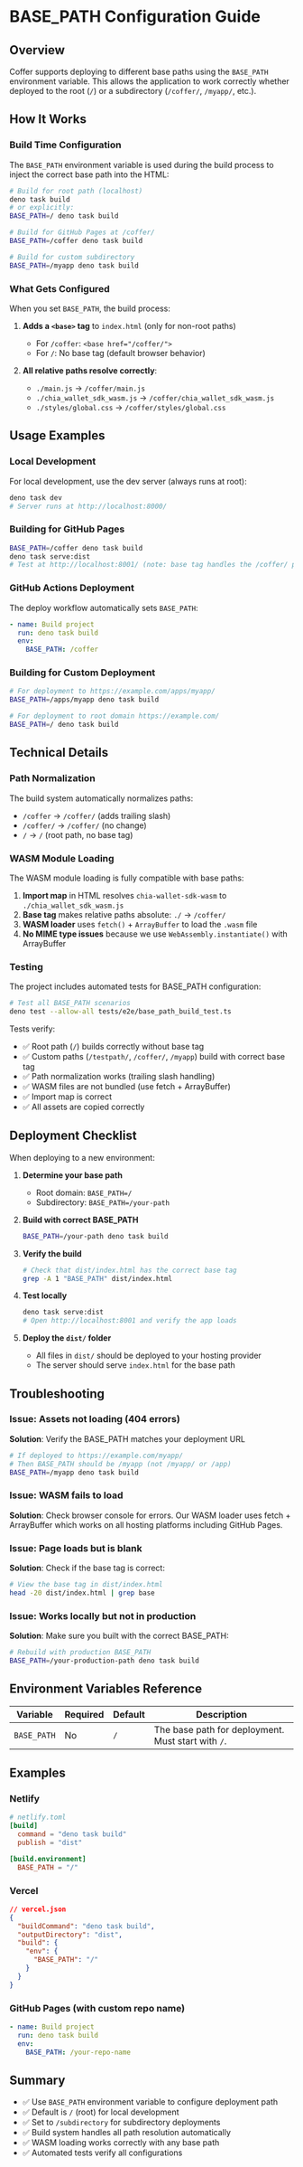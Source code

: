 # BASE_PATH Configuration Guide

## Overview

Coffer supports deploying to different base paths using the `BASE_PATH` environment variable. This allows the application to work correctly whether deployed to the root (`/`) or a subdirectory (`/coffer/`, `/myapp/`, etc.).

## How It Works

### Build Time Configuration

The `BASE_PATH` environment variable is used during the build process to inject the correct base path into the HTML:

```bash
# Build for root path (localhost)
deno task build
# or explicitly:
BASE_PATH=/ deno task build

# Build for GitHub Pages at /coffer/
BASE_PATH=/coffer deno task build

# Build for custom subdirectory
BASE_PATH=/myapp deno task build
```

### What Gets Configured

When you set `BASE_PATH`, the build process:

1. **Adds a `<base>` tag** to `index.html` (only for non-root paths)
   - For `/coffer`: `<base href="/coffer/">`
   - For `/`: No base tag (default browser behavior)

2. **All relative paths resolve correctly**:
   - `./main.js` → `/coffer/main.js`
   - `./chia_wallet_sdk_wasm.js` → `/coffer/chia_wallet_sdk_wasm.js`
   - `./styles/global.css` → `/coffer/styles/global.css`

## Usage Examples

### Local Development

For local development, use the dev server (always runs at root):

```bash
deno task dev
# Server runs at http://localhost:8000/
```

### Building for GitHub Pages

```bash
BASE_PATH=/coffer deno task build
deno task serve:dist
# Test at http://localhost:8001/ (note: base tag handles the /coffer/ path)
```

### GitHub Actions Deployment

The deploy workflow automatically sets `BASE_PATH`:

```yaml
- name: Build project
  run: deno task build
  env:
    BASE_PATH: /coffer
```

### Building for Custom Deployment

```bash
# For deployment to https://example.com/apps/myapp/
BASE_PATH=/apps/myapp deno task build

# For deployment to root domain https://example.com/
BASE_PATH=/ deno task build
```

## Technical Details

### Path Normalization

The build system automatically normalizes paths:

- `/coffer` → `/coffer/` (adds trailing slash)
- `/coffer/` → `/coffer/` (no change)
- `/` → `/` (root path, no base tag)

### WASM Module Loading

The WASM module loading is fully compatible with base paths:

1. **Import map** in HTML resolves `chia-wallet-sdk-wasm` to `./chia_wallet_sdk_wasm.js`
2. **Base tag** makes relative paths absolute: `./` → `/coffer/`
3. **WASM loader** uses `fetch()` + `ArrayBuffer` to load the `.wasm` file
4. **No MIME type issues** because we use `WebAssembly.instantiate()` with ArrayBuffer

### Testing

The project includes automated tests for BASE_PATH configuration:

```bash
# Test all BASE_PATH scenarios
deno test --allow-all tests/e2e/base_path_build_test.ts
```

Tests verify:

- ✅ Root path (`/`) builds correctly without base tag
- ✅ Custom paths (`/testpath/`, `/coffer/`, `/myapp`) build with correct base tag
- ✅ Path normalization works (trailing slash handling)
- ✅ WASM files are not bundled (use fetch + ArrayBuffer)
- ✅ Import map is correct
- ✅ All assets are copied correctly

## Deployment Checklist

When deploying to a new environment:

1. **Determine your base path**
   - Root domain: `BASE_PATH=/`
   - Subdirectory: `BASE_PATH=/your-path`

2. **Build with correct BASE_PATH**
   ```bash
   BASE_PATH=/your-path deno task build
   ```

3. **Verify the build**
   ```bash
   # Check that dist/index.html has the correct base tag
   grep -A 1 "BASE_PATH" dist/index.html
   ```

4. **Test locally**
   ```bash
   deno task serve:dist
   # Open http://localhost:8001 and verify the app loads
   ```

5. **Deploy the `dist/` folder**
   - All files in `dist/` should be deployed to your hosting provider
   - The server should serve `index.html` for the base path

## Troubleshooting

### Issue: Assets not loading (404 errors)

**Solution**: Verify the BASE_PATH matches your deployment URL

```bash
# If deployed to https://example.com/myapp/
# Then BASE_PATH should be /myapp (not /myapp/ or /app)
BASE_PATH=/myapp deno task build
```

### Issue: WASM fails to load

**Solution**: Check browser console for errors. Our WASM loader uses fetch + ArrayBuffer which works on all hosting platforms including GitHub Pages.

### Issue: Page loads but is blank

**Solution**: Check if the base tag is correct:

```bash
# View the base tag in dist/index.html
head -20 dist/index.html | grep base
```

### Issue: Works locally but not in production

**Solution**: Make sure you built with the correct BASE_PATH:

```bash
# Rebuild with production BASE_PATH
BASE_PATH=/your-production-path deno task build
```

## Environment Variables Reference

| Variable    | Required | Default | Description                                        |
| ----------- | -------- | ------- | -------------------------------------------------- |
| `BASE_PATH` | No       | `/`     | The base path for deployment. Must start with `/`. |

## Examples

### Netlify

```toml
# netlify.toml
[build]
  command = "deno task build"
  publish = "dist"

[build.environment]
  BASE_PATH = "/"
```

### Vercel

```json
// vercel.json
{
  "buildCommand": "deno task build",
  "outputDirectory": "dist",
  "build": {
    "env": {
      "BASE_PATH": "/"
    }
  }
}
```

### GitHub Pages (with custom repo name)

```.github/workflows/deploy.yml
- name: Build project
  run: deno task build
  env:
    BASE_PATH: /your-repo-name
```

## Summary

- ✅ Use `BASE_PATH` environment variable to configure deployment path
- ✅ Default is `/` (root) for local development
- ✅ Set to `/subdirectory` for subdirectory deployments
- ✅ Build system handles all path resolution automatically
- ✅ WASM loading works correctly with any base path
- ✅ Automated tests verify all configurations
